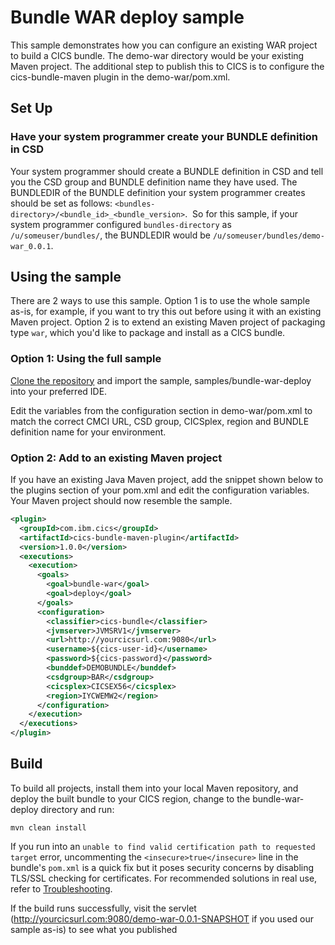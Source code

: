 # Bundle WAR deploy sample
This sample demonstrates how you can configure an existing WAR project to build a CICS bundle.
The demo-war directory would be your existing Maven project. The additional step to publish this to CICS is to configure the cics-bundle-maven plugin in the demo-war/pom.xml.

## Set Up
### Have your system programmer create your BUNDLE definition in CSD
Your system programmer should create a BUNDLE definition in CSD and tell you the CSD group and BUNDLE definition name they have used.
The BUNDLEDIR of the BUNDLE definition your system programmer creates should be set as follows: `<bundles-directory>/<bundle_id>_<bundle_version>`.  So for this sample, if your system programmer configured `bundles-directory` as `/u/someuser/bundles/`, the BUNDLEDIR would be `/u/someuser/bundles/demo-war_0.0.1`.

## Using the sample
There are 2 ways to use this sample.
Option 1 is to use the whole sample as-is, for example, if you want to try this out before using it with an existing Maven project.
Option 2 is to extend an existing Maven project of packaging type `war`, which you'd like to package and install as a CICS bundle.

### Option 1: Using the full sample
[Clone the repository](https://github.com/IBM/cics-bundle-maven.git) and import the sample, samples/bundle-war-deploy into your preferred IDE.

Edit the variables from the configuration section in demo-war/pom.xml to match the correct CMCI URL, CSD group, CICSplex, region and BUNDLE definition name for your environment.

### Option 2: Add to an existing Maven project
If you have an existing Java Maven project, add the snippet shown below to the plugins section of your pom.xml and edit the configuration variables. Your Maven project should now resemble the sample.

```xml
<plugin>
  <groupId>com.ibm.cics</groupId>
  <artifactId>cics-bundle-maven-plugin</artifactId>
  <version>1.0.0</version>
  <executions>
    <execution>
      <goals>
        <goal>bundle-war</goal>
        <goal>deploy</goal>
      </goals>
      <configuration>
        <classifier>cics-bundle</classifier>
        <jvmserver>JVMSRV1</jvmserver>
        <url>http://yourcicsurl.com:9080</url>
        <username>${cics-user-id}</username>
        <password>${cics-password}</password>
        <bunddef>DEMOBUNDLE</bunddef>
        <csdgroup>BAR</csdgroup>
        <cicsplex>CICSEX56</cicsplex>
        <region>IYCWEMW2</region>
      </configuration>
    </execution>
  </executions>
</plugin>
```

## Build

To build all projects, install them into your local Maven repository, and deploy the built bundle to your CICS region, change to the bundle-war-deploy directory and run:

```
mvn clean install
```

If you run into an `unable to find valid certification path to requested target` error, uncommenting the `<insecure>true</insecure>` line in the bundle's `pom.xml` is a quick fix but it poses security concerns by disabling TLS/SSL checking for certificates. For recommended solutions in real use, refer to [Troubleshooting](https://github.com/IBM/cics-bundle-maven#troubleshooting). 

If the build runs successfully, visit the servlet (http://yourcicsurl.com:9080/demo-war-0.0.1-SNAPSHOT if you used our sample as-is) to see what you published

